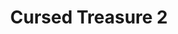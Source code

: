 ---
title: Cursed Treasure 2
developer: IriySoft
publisher: Armor Games
image: CursedTreasure2.jpg
link: http://armorgames.com/play/14412/cursed-treasure-2
flash: http://armorgames.com/play/14412/cursed-treasure-2
ios: https://itunes.apple.com/us/app/cursed-treasure-2/id670189358
android: https://play.google.com/store/apps/details?id=ru.iriysoft.cursedtreasure2
---